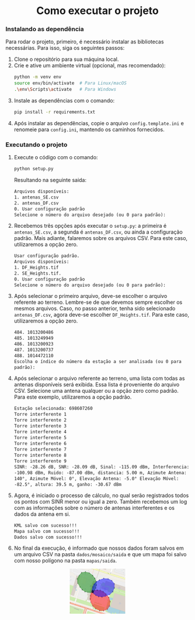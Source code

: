 <h1 style="text-align: center;">Como executar o projeto</h2>

### Instalando as dependência
Para rodar o projeto, primeiro, é necessário instalar as bibliotecas necessárias. Para isso, siga os seguintes passos:
1. Clone o repositório para sua máquina local.
2. Crie e ative um ambiente virtual (opcional, mas recomendado):
   ```bash
   python -m venv env
   source env/bin/activate  # Para Linux/macOS
   .\env\Scripts\activate   # Para Windows
   ```
3. Instale as dependências com o comando:
   ```bash
   pip install -r requirements.txt
   ```
4. Após instalar as dependências, copie o arquivo `config.template.ini` e renomeie para `config.ini`, mantendo os caminhos fornecidos.

### Executando o projeto
1. Execute o código com o comando:
   ```bash
   python setup.py
   ```
   Resultando na seguinte saida:
   ```text
   Arquivos disponíveis:
   1. antenas_SE.csv
   2. antenas_DF.csv
   0. Usar configuração padrão
   Selecione o número do arquivo desejado (ou 0 para padrão):
   ```
2. Recebemos três opções após executar o `setup.py`: a primeira é `antenas_SE.csv`, a segunda é `antenas_DF.csv`, ou ainda a configuração padrão. Mais adiante, falaremos sobre os arquivos CSV. Para este caso, utilizaremos a opção zero.
   ```text
   Usar configuração padrão.
   Arquivos disponíveis:
   1. DF_Heights.tif
   2. SE_Heights.tif.
   0. Usar configuração padrão
   Selecione o número do arquivo desejado (ou 0 para padrão):
   ```
3. Após selecionar o primeiro arquivo, deve-se escolher o arquivo referente ao terreno. Lembre-se de que devemos sempre escolher os mesmos arquivos. Caso, no passo anterior, tenha sido selecionado `antenas_DF.csv`, agora deve-se escolher `DF_Heights.tif`. Para este caso, utilizaremos a opção zero.
   ```text
   484. 1013200486
   485. 1013249949
   486. 1013200923
   487. 1013200737
   488. 1014472110
   Escolha o índice do número da estação a ser analisada (ou 0 para padrão):
   ```
4. Após selecionar o arquivo referente ao terreno, uma lista com todas as antenas disponíveis será exibida. Essa lista é proveniente do arquivo CSV. Selecione uma antena qualquer ou a opção zero como padrão. Para este exemplo, utilizaremos a opção padrão.
   ```text
   Estação selecionada: 698607260
   Torre interferente 1
   Torre interferente 2
   Torre interferente 3
   Torre interferente 4
   Torre interferente 5
   Torre interferente 6
   Torre interferente 7
   Torre interferente 8
   Torre interferente 9
   SINR: -28.26 dB, SNR: -28.09 dB, Sinal: -115.09 dBm, Interferencia: -100.98 dBm, Ruido: -87.00 dBm, distancia: 5.00 m, Azimute Antena: 140°, Azimute Móvel: 0°, Elevação Antena: -5.0° Elevação Móvel: -82.5°, altura: 39.5 m, ganho: -30.67 dBm
   ```
5. Agora, é iniciado o processo de cálculo, no qual serão registrados todos os pontos com SINR menor ou igual a zero. Também recebemos um log com as informações sobre o número de antenas interferentes e os dados da antena em si.
   ```text
   KML salvo com sucesso!!!
   Mapa salvo com sucesso!!!
   Dados salvo com sucesso!!!
   ```
6. No final da execução, é informado que nossos dados foram salvos em um arquivo CSV na pasta `dados/mosaico/saida` e que um mapa foi salvo com nosso polígono na pasta `mapas/saida`.
<div style="text-align: center;">
    <img src="../dados/img/cobertura_antena.png" alt="Antena e sua cobertura" width="30%" height="30%">
</div>